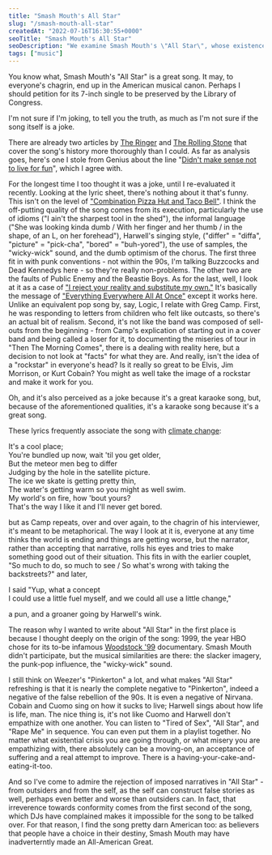 ```yaml
---
title: "Smash Mouth's All Star"
slug: "/smash-mouth-all-star"
createdAt: "2022-07-16T16:30:55+0000"
seoTitle: "Smash Mouth's All Star"
seoDescription: "We examine Smash Mouth's \"All Star\", whose existence owes a bit more than \"Shrek\"."
tags: ["music"]
---
```


You know what, Smash Mouth's "All Star" is a great song. It may, to everyone's chagrin, end up in the American musical canon. Perhaps I should petition for its 7-inch single to be preserved by the Library of Congress.

I'm not sure if I'm joking, to tell you the truth, as much as I'm not sure if the song itself is a joke.

There are already two articles by <a href="https://www.theringer.com/platform/amp/music/2019/5/3/18525721/smash-mouth-all-star-20th-anniversary-memes" target="_blank" rel="noopener noreferrer">The Ringer</a> and <a href="https://www.rollingstone.com/music/music-features/smash-mouth-all-star-oral-history-829197/" target="_blank" rel="noopener noreferrer">The Rolling Stone</a> that cover the song's history more thoroughly than I could. As far as analysis goes, here's one I stole from Genius about the line "<a href="https://www.youtube.com/watch?v=a7RENaL49iw&t=158s" target="_blank" rel="noopener noreferrer">Didn't make sense not to live for fun</a>", which I agree with.

For the longest time I too thought it was a joke, until I re-evaluated it recently. Looking at the lyric sheet, there's nothing about it that's funny. This isn't on the level of <a href="https://www.youtube.com/watch?v=SIt2CdbBo_w" target="_blank" rel="noopener noreferrer">"Combination Pizza Hut and Taco Bell"</a>. I think the off-putting quality of the song comes from its execution, particularly the use of idioms ("I ain't the sharpest tool in the shed"), the informal language ("She was looking kinda dumb / With her finger and her thumb / in the shape, of an L, on her forehead"), Harwell's singing style, ("differ" = "diffa", "picture" = "pick-cha", "bored" = "buh-yored"), the use of samples, the "wicky-wick" sound, and the dumb optimism of the chorus. The first three fit in with punk conventions - not within the 90s, I'm talking Buzzcocks and Dead Kennedys here - so they're really non-problems. The other two are the faults of Public Enemy and the Beastie Boys. As for the last, well, I look at it as a case of <a href="https://www.youtube.com/watch?v=W8qcccZy03s" target="_blank" rel="noopener noreferrer">"I reject your reality and substitute my own."</a> It's basically the message of <a href="/everything-everywhere-all-at-once" target="_blank" rel="noopener noreferrer">"Everything Everywhere All At Once"</a> except it works here. Unlike an equivalent pop song by, say, Logic, I relate with Greg Camp. First, he was responding to letters from children who felt like outcasts, so there's an actual bit of realism. Second, it's not like the band was composed of sell-outs from the beginning - from Camp's explication of starting out in a cover band and being called a loser for it, to documenting the miseries of tour in "Then The Morning Comes", there is a dealing with reality here, but a decision to not look at "facts" for what they are. And really, isn't the idea of a "rockstar" in everyone's head? Is it really so great to be Elvis, Jim Morrison, or Kurt Cobain? You might as well take the image of a rockstar and make it work for you.

Oh, and it's also perceived as a joke because it's a great karaoke song, but, because of the aforementioned qualities, it's a karaoke song because it's a great song.

These lyrics frequently associate the song with <a href="https://www.vice.com/en/article/qkqdm7/is-smash-mouth-all-star-about-climate-change-global-warming" target="_blank" rel="noopener noreferrer">climate change</a>:

It's a cool place;<br/>
You're bundled up now, wait 'til you get older,<br/>
But the meteor men beg to differ<br/>
Judging by the hole in the satellite picture.<br/>
The ice we skate is getting pretty thin,<br/>
The water's getting warm so you might as well swim.<br/>
My world's on fire, how 'bout yours?<br/>
That's the way I like it and I'll never get bored.<br/>

but as Camp repeats, over and over again, to the chagrin of his interviewer, it's meant to be metaphorical. The way I look at it is, everyone at any time thinks the world is ending and things are getting worse, but the narrator, rather than accepting that narrative, rolls his eyes and tries to make something good out of their situation. This fits in with the earlier couplet, "So much to do, so much to see / So what's wrong with taking the backstreets?" and later,

I said "Yup, what a concept<br/>
I could use a little fuel myself, and we could all use a little change,"<br/>

a pun, and a groaner going by Harwell's wink.

The reason why I wanted to write about "All Star" in the first place is because I thought deeply on the origin of the song: 1999, the year HBO chose for its to-be infamous <a href="/woodstock-99-pinkerton" target="_blank" rel="noopener noreferrer">Woodstock '99</a> documentary. Smash Mouth didn't participate, but the musical similarities are there: the slacker imagery, the punk-pop influence, the "wicky-wick" sound.

I still think on Weezer's "Pinkerton" a lot, and what makes "All Star" refreshing is that it is nearly the complete negative to "Pinkerton", indeed a negative of the false rebellion of the 90s. It is even a negative of Nirvana. Cobain and Cuomo sing on how it sucks to live; Harwell sings about how life is life, man. The nice thing is, it's not like Cuomo and Harwell don't empathize with one another. You can listen to "Tired of Sex", "All Star", and "Rape Me" in sequence. You can even put them in a playlist together. No matter what existential crisis you are going through, or what misery you are empathizing with, there absolutely can be a moving-on, an acceptance of suffering and a real attempt to improve. There is a having-your-cake-and-eating-it-too.

And so I've come to admire the rejection of imposed narratives in "All Star" - from outsiders and from the self, as the self can construct false stories as well, perhaps even better and worse than outsiders can. In fact, that irreverence towards conformity comes from the first second of the song, which DJs have complained makes it impossible for the song to be talked over. For that reason, I find the song pretty darn American too: as believers that people have a choice in their destiny, Smash Mouth may have inadverterntly made an All-American Great.
